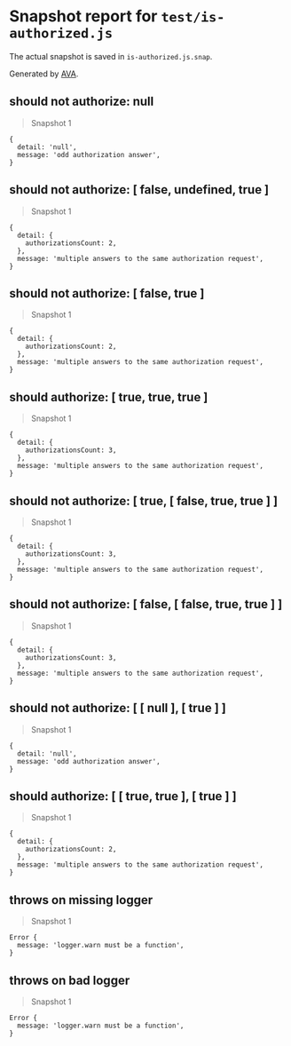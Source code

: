# Snapshot report for `test/is-authorized.js`

The actual snapshot is saved in `is-authorized.js.snap`.

Generated by [AVA](https://avajs.dev).

## should not authorize: null

> Snapshot 1

    {
      detail: 'null',
      message: 'odd authorization answer',
    }

## should not authorize: [ false, undefined, true ]

> Snapshot 1

    {
      detail: {
        authorizationsCount: 2,
      },
      message: 'multiple answers to the same authorization request',
    }

## should not authorize: [ false, true ]

> Snapshot 1

    {
      detail: {
        authorizationsCount: 2,
      },
      message: 'multiple answers to the same authorization request',
    }

## should authorize: [ true, true, true ]

> Snapshot 1

    {
      detail: {
        authorizationsCount: 3,
      },
      message: 'multiple answers to the same authorization request',
    }

## should not authorize: [ true, [ false, true, true ] ]

> Snapshot 1

    {
      detail: {
        authorizationsCount: 3,
      },
      message: 'multiple answers to the same authorization request',
    }

## should not authorize: [ false, [ false, true, true ] ]

> Snapshot 1

    {
      detail: {
        authorizationsCount: 3,
      },
      message: 'multiple answers to the same authorization request',
    }

## should not authorize: [ [ null ], [ true ] ]

> Snapshot 1

    {
      detail: 'null',
      message: 'odd authorization answer',
    }

## should authorize: [ [ true, true ], [ true ] ]

> Snapshot 1

    {
      detail: {
        authorizationsCount: 2,
      },
      message: 'multiple answers to the same authorization request',
    }

## throws on missing logger

> Snapshot 1

    Error {
      message: 'logger.warn must be a function',
    }

## throws on bad logger

> Snapshot 1

    Error {
      message: 'logger.warn must be a function',
    }
